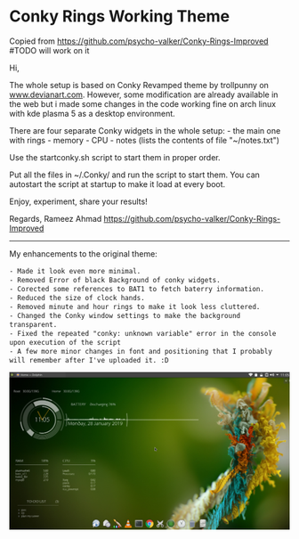 # Conky Rings Working Theme

Copied from https://github.com/psycho-valker/Conky-Rings-Improved 
#TODO will work on it

Hi,

The whole setup is based on Conky Revamped theme by trollpunny on www.devianart.com. However, some modification are already available in the web but i made some changes in the code working fine on arch linux with kde plasma 5 as a desktop environment.

There are four separate Conky widgets in the whole setup:
	- the main one with rings
	- memory
	- CPU
	- notes (lists the contents of file "~/notes.txt")
	
Use the startconky.sh script to start them in proper order.

Put all the files in ~/.Conky/ and run the script to start them. You can autostart the script at startup to make it
load at every boot.

Enjoy, experiment, share your results!

Regards,
Rameez Ahmad
https://github.com/psycho-valker/Conky-Rings-Improved

--------------------------------------------------------------------------------------------------------------

My enhancements to the original theme:
	
	- Made it look even more minimal.
	- Removed Error of black Background of conky widgets.
	- Corected some references to BAT1 to fetch baterry information.
	- Reduced the size of clock hands.
	- Removed minute and hour rings to make it look less cluttered.
	- Changed the Conky window settings to make the background transparent.
	- Fixed the repeated "conky: unknown variable" error in the console upon execution of the script
	- A few more minor changes in font and positioning that I probably will remember after I've uploaded it. :D


![Screen Shot 1](Screenshot.png)
